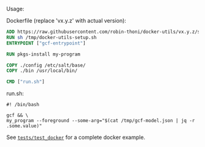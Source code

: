 Usage:

Dockerfile (replace 'vx.y.z' with actual version):
``` Dockerfile
ADD https://raw.githubusercontent.com/robin-thoni/docker-utils/vx.y.z/setup.sh /tmp/docker-utils-setup.sh
RUN sh /tmp/docker-utils-setup.sh
ENTRYPOINT ["gcf-entrypoint"]

RUN pkgs-install my-program

COPY ./config /etc/salt/base/
COPY ./bin /usr/local/bin/

CMD ["run.sh"]
```

run.sh:
```shell
#! /bin/bash

gcf && \
my_program --foreground --some-arg="$(cat /tmp/gcf-model.json | jq -r .some.value)"
```

See [`tests/test_docker`](./tests/test_docker) for a complete docker example.
